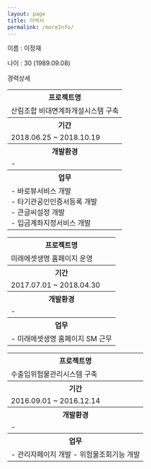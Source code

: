 ```yaml
---
layout: page
title: 이력서
permalink: /moreInfo/
---
```


<p class="font_title">이름 : 이정재</p>
<p class="font_title">나이 : 30 (1989.09.08)</p>

<p class="font_title">경력상세</p>
<!-- 산림조합 비대면계좌개설시스템 구축 -->
<table>
    <tr>
      <th>프로젝트명</th>
    </tr>
    <tr>
      <td class="center">산림조합 비대면계좌개설시스템 구축</td>
    </tr>   
    <tr>
      <th>기간</th>
    </tr>
    <tr>
      <td class="center">2018.06.25 ~ 2018.10.19</td>
   </tr>
   <tr>
       <th>
          개발환경
       </th>
   </tr>
   <tr>
       <td>
          -
       </td>
    </tr>
    <tr>
       <th>
          업무
       </th>
    </tr>
    <tr>
       <td>
         - 바로뷰서비스 개발<br>
         - 타기관공인인증서등록 개발<br>
         - 큰글씨설정 개발<br>
         - 입금계좌지정서비스 개발
       </td>
    </tr>
</table>

<!-- 미래에셋생명 홈페이지 운영 -->
<table>
    <tr>
      <th>프로젝트명</th>
    </tr>
    <tr>
      <td class="center">미래에셋생명 홈페이지 운영</td>
    </tr>   
    <tr>
      <th>기간</th>
    </tr>
    <tr>
      <td class="center">2017.07.01 ~ 2018.04.30</td>
   </tr>
   <tr>
       <th>
          개발환경
       </th>
   </tr>
   <tr>
       <td>
          -
       </td>
    </tr>
    <tr>
       <th>
          업무
       </th>
    </tr>
    <tr>
       <td>
         - 미래에셋생명 홈페이지 SM 근무
       </td>
    </tr>
</table>

<!-- 수출입위험물관리시스템 구축 -->
<table>
    <tr>
      <th>프로젝트명</th>
    </tr>
    <tr>
      <td class="center">수출입위험물관리시스템 구축</td>
    </tr>   
    <tr>
      <th>기간</th>
    </tr>
    <tr>
      <td class="center">2016.09.01 ~ 2016.12.14</td>
   </tr>
   <tr>
       <th>
          개발환경
       </th>
   </tr>
   <tr>
       <td>
          -
       </td>
    </tr>
    <tr>
       <th>
          업무
       </th>
    </tr>
    <tr>
       <td>
         - 관리자페이지 개발
         - 위험물조회기능 개발
       </td>
    </tr>
</table>
  
<!-- 스마트긴급구조통제단시스템구축 2016.07.04 ~ 2016.08.31 skip -->

</table>
